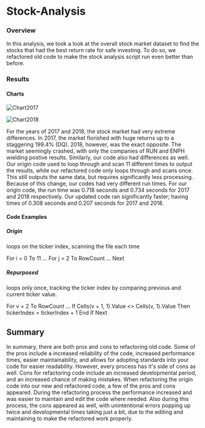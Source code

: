 # Stock-Analysis

### Overview
  In this analysis, we took a look at the overall stock market dataset to find the stocks that had the best return rate for safe investing. To do so, we refactored old code to make the stock analysis script run even better than before. 
  
### Results


#### Charts
![Chart2017](https://user-images.githubusercontent.com/119345840/207919495-afa28e17-56de-472c-829f-043efbf9c092.PNG)

![Chart2018](https://user-images.githubusercontent.com/119345840/207919575-3e39a3d2-b7ab-4108-b703-626270568243.PNG)

  For the years of 2017 and 2018, the stock market had very extreme differences. In 2017, the market florished with huge returns up to a staggering 199.4% (DQ). 2018, however, was the exact opposite. The market seemingly crashed, with only the companies of RUN and ENPH wielding postive results. Similarly, our code also had differences as well. Our origin code used to loop through and scan 11 different times to output the results, while our refactored code only loops through and scans once. This still outputs the same data, but requires significantly less processing. Because of this change, our codes had very different run times. For our origin code, the run time was 0.718 seconds and 0.734 seconds for 2017 and 2018 respectively. Our updated code ran significantly faster; having times of 0.308 seconds and 0.207 seconds for 2017 and 2018. 

#### Code Examples 

##### Origin

loops on the ticker index, scanning the file each time

For i = 0 To 11
    ...
       For j = 2 To RowCount
	...
       Next 



##### Repurposed

loops only once, tracking the ticker index by comparing previous and current ticker value.

For v = 2 To RowCount
    ...
    If Cells(v + 1, 1).Value <> Cells(v, 1).Value Then
       tickerIndex = tickerIndex + 1
    End If
Next

## Summary

	
In summary, there are both pros and cons to refactoring old code. Some of the pros include a increased reliability of the code, increased performance times, easier maintainability, and allows for adopting standards into your code for easier readability. However, every process has it's side of cons as well. Cons for refactoring code include an increased developmental period, and an increased chance of making mistakes. When refactoring the origin code into our new and refactored code, a few of the pros and cons appeared. During the refactoring process the performance increased and was easier to maintain and edit the code where needed. Also during this process, the cons appeared as well, with unintentional errors popping up twice and developmental times taking just a bit, due to the editing and maintaining to make the refactored work properly. 
